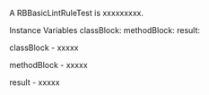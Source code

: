 A RBBasicLintRuleTest is xxxxxxxxx.Instance Variables	classBlock:		<Object>	methodBlock:		<Object>	result:		<Object>classBlock	- xxxxxmethodBlock	- xxxxxresult	- xxxxx